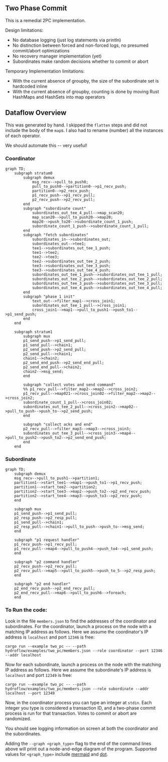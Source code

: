 ## Two Phase Commit
This is a remedial 2PC implementation. 

Design limitations:
- No database logging (just log statements via println)
- No distinction between forced and non-forced logs, no presumed commit/abort optimizations
- No recovery manager implementation (yet)
- Subordinates make random decisions whether to commit or abort

Temporary Implementation limitations:
- With the current absence of groupby, the size of the subordinate set is hardcoded inline
- With the current absence of groupby, counting is done by moving Rust HashMaps and HashSets into map operators

## Dataflow Overview
This was generated by hand. I skipped the `flatten` steps and did not include the body of the `map`s. I also had to rename (number) all the instances of each operator.

We should automate this -- very useful!
### Coordinator
```mermaid
graph TD;
    subgraph stratum0
        subgraph demux
            msg_recv-->pull_to_push0;
            pull_to_push0-->partition0-->p1_recv_push;
            partition0-->p2_recv_push;
            p1_recv_push-->p1_recv_pull;
            p2_recv_push-->p2_recv_pull;
        end
        subgraph "subordinate count"
            subordinates_out_tee_4_pull-->map_scan20;
            map_scan20-->pull_to_push20-->map20;
            map20-->push_to20-->subordinate_count_1_push;
            subordinate_count_1_push-->subordinate_count_1_pull;
        end
        subgraph "fetch subordinates"
            subordinates_in-->subordinates_out;
            subordinates_out-->tee1;
            tee1-->subordinates_out_tee_1_push;
            tee1-->tee2;
            tee2-->tee3;
            tee2-->subordinates_out_tee_2_push;
            tee3-->subordinates_out_tee_3_push;
            tee3-->subordinates_out_tee_4_push;
            subordinates_out_tee_1_push-->subordinates_out_tee_1_pull;
            subordinates_out_tee_2_push-->subordinates_out_tee_2_pull;
            subordinates_out_tee_3_push-->subordinates_out_tee_3_pull;
            subordinates_out_tee_4_push-->subordinates_out_tee_4_pull;
        end
        subgraph "phase 1 init"
            text_out-->filter_map1-->cross_join1;
            subordinates_out_tee_1_pull-->cross_join1;
            cross_join1-->map1-->pull_to_push1-->push_to1-->p1_send_push;
        end
    end

    subgraph stratum1
        subgraph mux
        p1_send_push-->p1_send_pull;
        p1_send_pull-->chain1;
        p2_send_push-->p2_send_pull;
        p2_send_pull-->chain1;
        chain1-->chain2;
        p2_send_end_push-->p2_send_end_pull;
        p2_send_end_pull-->chain2;
        chain2-->msg_send;
        end

        subgraph "collect votes and send command"
        %% p1_recv_pull-->filter_map2-->map2-->cross_join2;
        p1_recv_pull-->map021-->cross_join02-->filter_map2-->map2-->cross_join2;
        subordinate_count_1_pull-->cross_join02;
        subordinates_out_tee_2_pull-->cross_join2-->map02-->pull_to_push-->push_to-->p2_send_push;
        end

        subgraph "collect acks and end"
        p2_recv_pull-->filter_map3-->map3-->cross_join3;
        subordinates_out_tee_3_pull-->cross_join3-->map4-->pull_to_push2-->push_to2-->p2_send_end_push;
        end
    end
```
### Subordinate
```mermaid
graph TD;
    subgraph demux
    msg_recv-->pull_to_push1-->partition1;
    partition1-->start_tee1-->map1-->push_to1-->p1_recv_push;
    partition1-->start_tee2-->partition2;
    partition2-->start_tee3-->map2-->push_to2-->p2_end_recv_push;
    partition2-->start_tee4-->map3-->push_to3-->p2_recv_push;
    end

    subgraph mux
    p1_send_push-->p1_send_pull;
    p2_resp_push-->p2_resp_pull;
    p1_send_pull-->chain1;
    p2_resp_pull-->chain1-->pull_to_push-->push_to-->msg_send;
    end

    subgraph "p1 request handler"
    p1_recv_push-->p1_recv_pull;
    p1_recv_pull-->map4-->pull_to_push4-->push_to4-->p1_send_push;
    end

    subgraph "p2 command handler"
    p2_recv_push-->p2_recv_pull;
    p2_recv_pull-->map5-->pull_to_push5-->push_to_5-->p2_resp_push;
    end

    subgraph "p2 end handler"
    p2_end_recv_push-->p2_end_recv_pull;
    p2_end_recv_pull-->map6-->pull_to_push6-->foreach;
    end
```
### To Run the code:
Look in the file `members.json` to find the addresses of the coordinator and subordinates. 
For the coordinator, launch a process on the node with a matching IP address as follows.
Here we assume the coordinator's IP address is `localhost` and port `12346` is free:
```
cargo run --example two_pc -- --path hydroflow/examples/two_pc/members.json --role coordinator --port 12346 --addr localhost
```

Now for each subordinate, launch a process on the node with the matching IP address as follows.
Here we assume the subordinate's IP address is `localhost` and port `12349` is free:
```
cargo run --example two_pc -- --path hydroflow/examples/two_pc/members.json --role subordinate --addr localhost --port 12349
```

Now, in the coordinator process you can type an integer at `stdin`. Each integer you type is considered a transaction ID, 
and a two-phase commit process is run for that transaction. Votes to commit or abort are randomized.

You should see logging information on screen at both the coordinator and the subordinates.

Adding the `--graph <graph_type>` flag to the end of the command lines above will print out a node-and-edge diagram of the program. Supported values for `<graph_type>` include [mermaid](https://mermaid-js.github.io/) and [dot](https://graphviz.org/doc/info/lang.html).